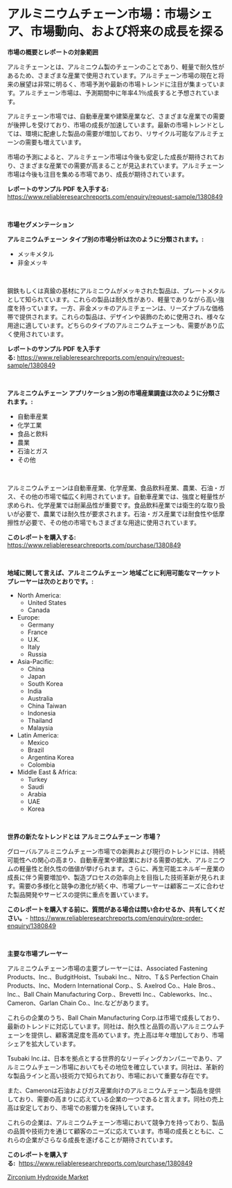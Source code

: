 <p><h1>アルミニウムチェーン市場：市場シェア、市場動向、および将来の成長を探る</h1></p><p><strong>市場の概要とレポートの対象範囲</strong></p>
<p><p>アルミチェーンとは、アルミニウム製のチェーンのことであり、軽量で耐久性があるため、さまざまな産業で使用されています。アルミチェーン市場の現在と将来の展望は非常に明るく、市場予測や最新の市場トレンドに注目が集まっています。アルミチェーン市場は、予測期間中に年率4.1％成長すると予想されています。</p><p>アルミチェーン市場では、自動車産業や建築産業など、さまざまな産業での需要が後押しを受けており、市場の成長が加速しています。最新の市場トレンドとしては、環境に配慮した製品の需要が増加しており、リサイクル可能なアルミチェーンの需要も増えています。</p><p>市場の予測によると、アルミチェーン市場は今後も安定した成長が期待されており、さまざまな産業での需要が高まることが見込まれています。アルミチェーン市場は今後も注目を集める市場であり、成長が期待されています。</p></p>
<p><strong>レポートのサンプル PDF を入手する:</strong> <a href="https://www.reliableresearchreports.com/enquiry/request-sample/1380849">https://www.reliableresearchreports.com/enquiry/request-sample/1380849</a></p>
<p>&nbsp;</p>
<p><strong>市場セグメンテーション</strong></p>
<p><strong>アルミニウムチェーン タイプ別の市場分析は次のように分類されます。:</strong></p>
<p><ul><li>メッキメタル</li><li>非金メッキ</li></ul></p>
<p>&nbsp;</p>
<p><p>鋼鉄もしくは真鍮の基材にアルミニウムがメッキされた製品は、プレートメタルとして知られています。これらの製品は耐久性があり、軽量でありながら高い強度を持っています。一方、非金メッキのアルミチェーンは、リーズナブルな価格帯で提供されます。これらの製品は、デザインや装飾のために使用され、様々な用途に適しています。どちらのタイプのアルミニウムチェーンも、需要があり広く使用されています。</p></p>
<p><strong>レポートのサンプル PDF を入手する:</strong>&nbsp;<a href="https://www.reliableresearchreports.com/enquiry/request-sample/1380849">https://www.reliableresearchreports.com/enquiry/request-sample/1380849</a></p>
<p>&nbsp;</p>
<p><strong> アルミニウムチェーン アプリケーション別の市場産業調査は次のように分類されます。:</strong></p>
<p><ul><li>自動車産業</li><li>化学工業</li><li>食品と飲料</li><li>農業</li><li>石油とガス</li><li>その他</li></ul></p>
<p>&nbsp;</p>
<p><p>アルミニウムチェーンは自動車産業、化学産業、食品飲料産業、農業、石油・ガス、その他の市場で幅広く利用されています。自動車産業では、強度と軽量性が求められ、化学産業では耐薬品性が重要です。食品飲料産業では衛生的な取り扱いが必要で、農業では耐久性が要求されます。石油・ガス産業では耐食性や低摩擦性が必要で、その他の市場でもさまざまな用途に使用されています。</p></p>
<p><strong>このレポートを購入する:</strong>&nbsp; <a href="https://www.reliableresearchreports.com/purchase/1380849">https://www.reliableresearchreports.com/purchase/1380849</a></p>
<p>&nbsp;</p>
<p><strong>地域に関して言えば、アルミニウムチェーン 地域ごとに利用可能なマーケットプレーヤーは次のとおりです。:</strong></p>
<p><ul>
    <li>
        North America:
        <ul>
            <li>United States</li>
            <li>Canada</li>
        </ul>
    </li>
    <li>
        Europe:
        <ul>
            <li>Germany</li>
            <li>France</li>
            <li>U.K.</li>
            <li>Italy</li>
            <li>Russia</li>
        </ul>
    </li>
    <li>
        Asia-Pacific:
        <ul>
            <li>China</li>
            <li>Japan</li>
            <li>South Korea</li>
            <li>India</li>
            <li>Australia</li>
            <li>China Taiwan</li>
            <li>Indonesia</li>
            <li>Thailand</li>
            <li>Malaysia</li>
        </ul>
    </li>
    <li>
        Latin America:
        <ul>
            <li>Mexico</li>
            <li>Brazil</li>
            <li>Argentina Korea</li>
            <li>Colombia</li>
        </ul>
    </li>
    <li>
        Middle East & Africa:
        <ul>
            <li>Turkey</li>
            <li>Saudi</li>
            <li>Arabia</li>
            <li>UAE</li>
            <li>Korea</li>
        </ul>
    </li>
    </ul></p>
<p>&nbsp;</p>
<p><strong>世界の新たなトレンドとは アルミニウムチェーン 市場？</strong></p>
<p><p>グローバルアルミニウムチェーン市場での新興および現行のトレンドには、持続可能性への関心の高まり、自動車産業や建設業における需要の拡大、アルミニウムの軽量性と耐久性の価値が挙げられます。さらに、再生可能エネルギー産業の成長に伴う需要増加や、製造プロセスの効率向上を目指した技術革新が見られます。需要の多様化と競争の激化が続く中、市場プレーヤーは顧客ニーズに合わせた製品開発やサービスの提供に重点を置いています。</p></p>
<p><strong>このレポートを購入する前に、質問がある場合は問い合わせるか、共有してください。</strong>- <a href="https://www.reliableresearchreports.com/enquiry/pre-order-enquiry/1380849">https://www.reliableresearchreports.com/enquiry/pre-order-enquiry/1380849</a></p>
<p>&nbsp;</p>
<p><strong>主要な市場プレーヤー</strong></p>
<p><p>アルミニウムチェーン市場の主要プレーヤーには、Associated Fastening Products、Inc.、BudgitHoist、Tsubaki Inc.、Nitro、T＆S Perfection Chain Products、Inc、Modern International Corp.、S. Axelrod Co.、Hale Bros.、Inc.、Ball Chain Manufacturing Corp.、Brevetti Inc.、Cableworks、Inc.、Cameron、Garlan Chain Co.、Inc.などがあります。</p><p>これらの企業のうち、Ball Chain Manufacturing Corp.は市場で成長しており、最新のトレンドに対応しています。同社は、耐久性と品質の高いアルミニウムチェーンを提供し、顧客満足度を高めています。売上高は年々増加しており、市場シェアを拡大しています。</p><p>Tsubaki Inc.は、日本を拠点とする世界的なリーディングカンパニーであり、アルミニウムチェーン市場においてもその地位を確立しています。同社は、革新的な製品ラインと高い技術力で知られており、市場において重要な存在です。</p><p>また、Cameronは石油およびガス産業向けのアルミニウムチェーン製品を提供しており、需要の高まりに応えている企業の一つであると言えます。同社の売上高は安定しており、市場での影響力を保持しています。</p><p>これらの企業は、アルミニウムチェーン市場において競争力を持っており、製品の品質や技術力を通じて顧客のニーズに応えています。市場の成長とともに、これらの企業がさらなる成長を遂げることが期待されています。</p></p>
<p><strong>このレポートを購入する:</strong>&nbsp;&nbsp;<a href="https://www.reliableresearchreports.com/purchase/1380849">https://www.reliableresearchreports.com/purchase/1380849</a></p>
<p><p><a href="https://invited-way-688.notion.site/Zirconium-Hydroxide-Market-Research-Report-Provides-Critical-Insights-that-can-help-Shape-Business-D-aa0605479bc44144a5202c5f1ee7a639">Zirconium Hydroxide Market</a></p></p>